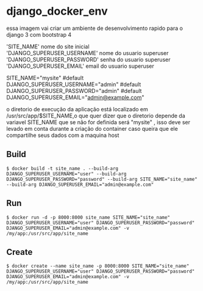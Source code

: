 # django_docker_env

essa imagem vai criar um ambiente de desenvolvimento rapido para o django 3 com bootstrap 4


'SITE_NAME' nome do site inicial<br>
'DJANGO_SUPERUSER_USERNAME' nome do usuario superuser<br>
'DJANGO_SUPERUSER_PASSWORD' senha do usuario superuser<br>
'DJANGO_SUPERUSER_EMAIL' email do usuario superuser

SITE_NAME="mysite" #default <br>
DJANGO_SUPERUSER_USERNAME="admin" #default <br>
DJANGO_SUPERUSER_PASSWORD="admin" #default <br>
DJANGO_SUPERUSER_EMAIL="admin@example.com"<br>

o diretorio de execução da aplicação está localizado em /usr/src/app/$SITE_NAME,o que quer dizer que o diretorio depende da variavel SITE_NAME que se não for definida será "mysite" , isso deve ser levado em conta durante a criação do container caso queira que ele compartilhe seus dados com a maquina host

## Build

```
$ docker build -t site_name . --build-arg DJANGO_SUPERUSER_USERNAME="user" --build-arg DJANGO_SUPERUSER_PASSWORD="password" --build-arg SITE_NAME="site_name" --build-arg DJANGO_SUPERUSER_EMAIL="admin@example.com"
```

## Run

```
$ docker run -d -p 8000:8000 site_name SITE_NAME="site_name" DJANGO_SUPERUSER_USERNAME="user" DJANGO_SUPERUSER_PASSWORD="password" DJANGO_SUPERUSER_EMAIL="admin@example.com" -v /my/app:/usr/src/app/site_name
```


## Create
```
$ docker create --name site_name -p 8000:8000 SITE_NAME="site_name" DJANGO_SUPERUSER_USERNAME="user" DJANGO_SUPERUSER_PASSWORD="password" DJANGO_SUPERUSER_EMAIL="admin@example.com" -v /my/app:/usr/src/app/site_name
```
